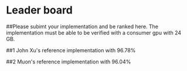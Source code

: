 # Leader board

##Please subimt your implementation and be ranked here. The implementation must be able to be verified with a consumer gpu with 24 GB.

##1 John Xu's reference implementation with 96.78%

##2 Muon's reference implementation with 96.04%
